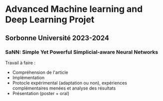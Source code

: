 # Advanced Machine learning and Deep Learning Projet
## Sorbonne Université 2023-2024
### SaNN: Simple Yet Powerful Simplicial-aware Neural Networks

Travail à faire :
- Compréhension de l'article
- Implémentation
- Protocle expérimental (adaptation ou non), expériences complémentaires menées et analyse des résultats
- Présentation (poster + oral)
